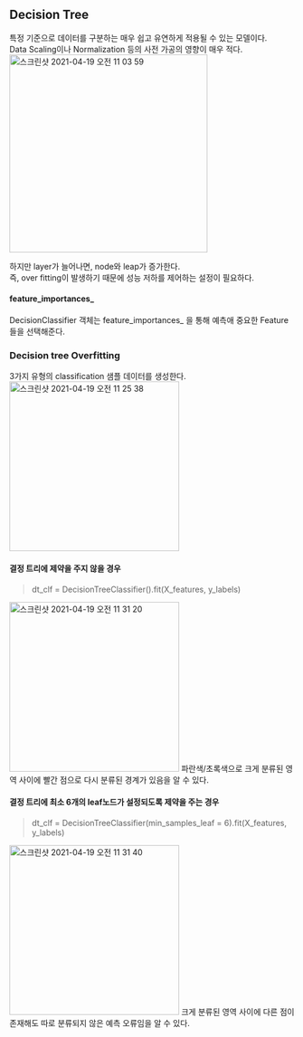 <h2>Decision Tree</h2>

특정 기준으로 데이터를 구분하는 매우 쉽고 유연하게 적용될 수 있는 모델이다.<br>
Data Scaling이나 Normalization 등의 사전 가공의 영향이 매우 적다.<br>
<img width="350" alt="스크린샷 2021-04-19 오전 11 03 59" src="https://user-images.githubusercontent.com/54436228/115172397-25222a00-a100-11eb-9d9d-be42877dc946.png">

하지만 layer가 늘어나면, node와 leap가 증가한다.<br>
즉, over fitting이 발생하기 때문에 성능 저하를 제어하는 설정이 필요하다.<br>

<h4>feature_importances_</h4>
DecisionClassifier 객체는 feature_importances_ 을 통해 예측애 중요한 Feature들을 선택해준다.<br>

<h3>Decision tree Overfitting</h3>

3가지 유형의 classification 샘플 데이터를 생성한다.<br>
<img width="300" alt="스크린샷 2021-04-19 오전 11 25 38" src="https://user-images.githubusercontent.com/54436228/115173405-2fddbe80-a102-11eb-989a-4a2e89fbe053.png">

<h4>결정 트리에 제약을 주지 않을 경우</h4>

> dt_clf = DecisionTreeClassifier().fit(X_features, y_labels)
<img width="300" alt="스크린샷 2021-04-19 오전 11 31 20" src="https://user-images.githubusercontent.com/54436228/115174333-09208780-a104-11eb-99ef-30e7c83ed3a0.png">
파란색/초록색으로 크게 분류된 영역 사이에 빨간 점으로 다시 분류된 경계가 있음을 알 수 있다.<br>


<h4>결정 트리에 최소 6개의 leaf노드가 설정되도록 제약을 주는 경우</h4>

> dt_clf = DecisionTreeClassifier(min_samples_leaf = 6).fit(X_features, y_labels)
<img width="300" alt="스크린샷 2021-04-19 오전 11 31 40" src="https://user-images.githubusercontent.com/54436228/115174342-0de53b80-a104-11eb-9ec4-1f0b7f7841ed.png">
크게 분류된 영역 사이에 다른 점이 존재해도 따로 분류되지 않은 예측 오류임을 알 수 있다.<br>
